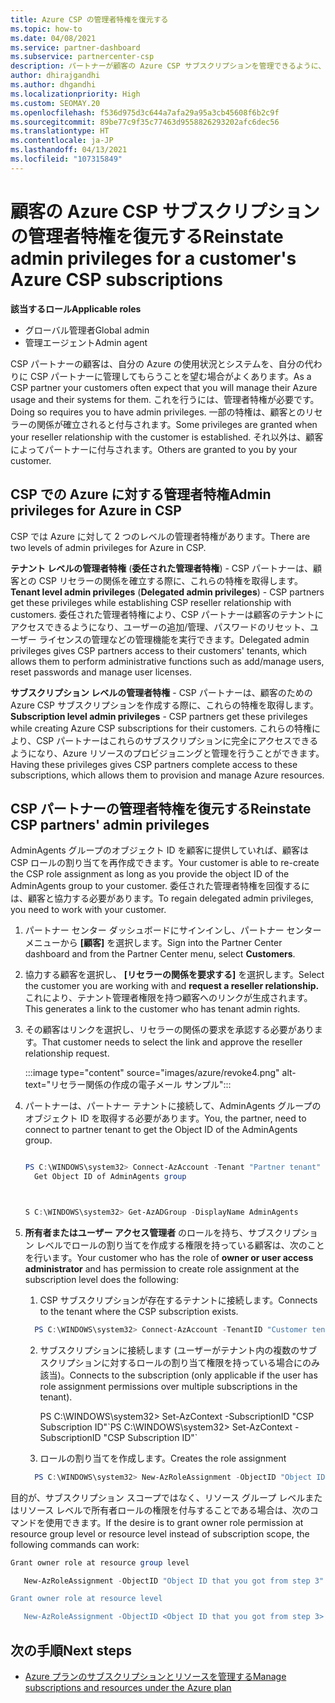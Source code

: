 ```yaml
---
title: Azure CSP の管理者特権を復元する
ms.topic: how-to
ms.date: 04/08/2021
ms.service: partner-dashboard
ms.subservice: partnercenter-csp
description: パートナーが顧客の Azure CSP サブスクリプションを管理できるように、顧客がパートナーの管理者特権を復元する方法について説明します。
author: dhirajgandhi
ms.author: dhgandhi
ms.localizationpriority: High
ms.custom: SEOMAY.20
ms.openlocfilehash: f536d975d3c644a7afa29a95a3cb45608f6b2c9f
ms.sourcegitcommit: 89be77c9f35c77463d9558826293202afc6dec56
ms.translationtype: HT
ms.contentlocale: ja-JP
ms.lasthandoff: 04/13/2021
ms.locfileid: "107315849"
---
```

# <a name="reinstate-admin-privileges-for-a-customers-azure-csp-subscriptions"></a><span data-ttu-id="c2d41-103">顧客の Azure CSP サブスクリプションの管理者特権を復元する</span><span class="sxs-lookup"><span data-stu-id="c2d41-103">Reinstate admin privileges for a customer's Azure CSP subscriptions</span></span>  

<span data-ttu-id="c2d41-104">**該当するロール**</span><span class="sxs-lookup"><span data-stu-id="c2d41-104">**Applicable roles**</span></span>

- <span data-ttu-id="c2d41-105">グローバル管理者</span><span class="sxs-lookup"><span data-stu-id="c2d41-105">Global admin</span></span>
- <span data-ttu-id="c2d41-106">管理エージェント</span><span class="sxs-lookup"><span data-stu-id="c2d41-106">Admin agent</span></span>

<span data-ttu-id="c2d41-107">CSP パートナーの顧客は、自分の Azure の使用状況とシステムを、自分の代わりに CSP パートナーに管理してもらうことを望む場合がよくあります。</span><span class="sxs-lookup"><span data-stu-id="c2d41-107">As a CSP partner your customers often expect that you will manage their Azure usage and their systems for them.</span></span> <span data-ttu-id="c2d41-108">これを行うには、管理者特権が必要です。</span><span class="sxs-lookup"><span data-stu-id="c2d41-108">Doing so requires you to have admin privileges.</span></span> <span data-ttu-id="c2d41-109">一部の特権は、顧客とのリセラーの関係が確立されると付与されます。</span><span class="sxs-lookup"><span data-stu-id="c2d41-109">Some privileges are granted when your reseller relationship with the customer is established.</span></span> <span data-ttu-id="c2d41-110">それ以外は、顧客によってパートナーに付与されます。</span><span class="sxs-lookup"><span data-stu-id="c2d41-110">Others are granted to you by your customer.</span></span>

## <a name="admin-privileges-for-azure-in-csp"></a><span data-ttu-id="c2d41-111">CSP での Azure に対する管理者特権</span><span class="sxs-lookup"><span data-stu-id="c2d41-111">Admin privileges for Azure in CSP</span></span>

<span data-ttu-id="c2d41-112">CSP では Azure に対して 2 つのレベルの管理者特権があります。</span><span class="sxs-lookup"><span data-stu-id="c2d41-112">There are two levels of admin privileges for Azure in CSP.</span></span>

<span data-ttu-id="c2d41-113">**テナント レベルの管理者特権** (**委任された管理者特権**) - CSP パートナーは、顧客との CSP リセラーの関係を確立する際に、これらの特権を取得します。</span><span class="sxs-lookup"><span data-stu-id="c2d41-113">**Tenant level admin privileges** (**Delegated admin privileges**) -  CSP partners get these privileges while establishing CSP reseller relationship with customers.</span></span> <span data-ttu-id="c2d41-114">委任された管理者特権により、CSP パートナーは顧客のテナントにアクセスできるようになり、ユーザーの追加/管理、パスワードのリセット、ユーザー ライセンスの管理などの管理機能を実行できます。</span><span class="sxs-lookup"><span data-stu-id="c2d41-114">Delegated admin privileges gives CSP partners access to their customers' tenants, which allows them to perform administrative functions such as add/manage users, reset passwords and manage user licenses.</span></span>

<span data-ttu-id="c2d41-115">**サブスクリプション レベルの管理者特権** - CSP パートナーは、顧客のための Azure CSP サブスクリプションを作成する際に、これらの特権を取得します。</span><span class="sxs-lookup"><span data-stu-id="c2d41-115">**Subscription level admin privileges** - CSP partners get these privileges while creating Azure CSP subscriptions for their customers.</span></span> <span data-ttu-id="c2d41-116">これらの特権により、CSP パートナーはこれらのサブスクリプションに完全にアクセスできるようになり、Azure リソースのプロビジョニングと管理を行うことができます。</span><span class="sxs-lookup"><span data-stu-id="c2d41-116">Having these privileges gives CSP partners complete access to these subscriptions, which allows them to provision and manage Azure resources.</span></span>

## <a name="reinstate-csp-partners-admin-privileges"></a><span data-ttu-id="c2d41-117">CSP パートナーの管理者特権を復元する</span><span class="sxs-lookup"><span data-stu-id="c2d41-117">Reinstate CSP partners' admin privileges</span></span>

<span data-ttu-id="c2d41-118">AdminAgents グループのオブジェクト ID を顧客に提供していれば、顧客は CSP ロールの割り当てを再作成できます。</span><span class="sxs-lookup"><span data-stu-id="c2d41-118">Your customer is able to re-create the CSP role assignment as long as you provide the object ID of the AdminAgents group to your customer.</span></span> <span data-ttu-id="c2d41-119">委任された管理者特権を回復するには、顧客と協力する必要があります。</span><span class="sxs-lookup"><span data-stu-id="c2d41-119">To regain delegated admin privileges, you need to work with your customer.</span></span>

1. <span data-ttu-id="c2d41-120">パートナー センター ダッシュボードにサインインし、パートナー センター メニューから **[顧客]** を選択します。</span><span class="sxs-lookup"><span data-stu-id="c2d41-120">Sign into the Partner Center dashboard and from the Partner Center menu, select **Customers**.</span></span>

2. <span data-ttu-id="c2d41-121">協力する顧客を選択し、 **[リセラーの関係を要求する]** を選択します。</span><span class="sxs-lookup"><span data-stu-id="c2d41-121">Select the customer you are working with and **request a reseller relationship.**</span></span> <span data-ttu-id="c2d41-122">これにより、テナント管理者権限を持つ顧客へのリンクが生成されます。</span><span class="sxs-lookup"><span data-stu-id="c2d41-122">This generates a link to the customer who has tenant admin rights.</span></span>

3. <span data-ttu-id="c2d41-123">その顧客はリンクを選択し、リセラーの関係の要求を承認する必要があります。</span><span class="sxs-lookup"><span data-stu-id="c2d41-123">That customer needs to select the link and approve the reseller relationship request.</span></span>

   :::image type="content" source="images/azure/revoke4.png" alt-text="リセラー関係の作成の電子メール サンプル":::

4. <span data-ttu-id="c2d41-125">パートナーは、パートナー テナントに接続して、AdminAgents グループのオブジェクト ID を取得する必要があります。</span><span class="sxs-lookup"><span data-stu-id="c2d41-125">You, the partner, need to connect to partner tenant to get the Object ID of the AdminAgents group.</span></span>

  
    ```powershell

    PS C:\WINDOWS\system32> Connect-AzAccount -Tenant "Partner tenant"
      Get Object ID of AdminAgents group
   
    

   S C:\WINDOWS\system32> Get-AzADGroup -DisplayName AdminAgents
    ```


5. <span data-ttu-id="c2d41-126">**所有者またはユーザー アクセス管理者** のロールを持ち、サブスクリプション レベルでロールの割り当てを作成する権限を持っている顧客は、次のことを行います。</span><span class="sxs-lookup"><span data-stu-id="c2d41-126">Your customer who has the role of **owner or user access administrator** and has permission to create role assignment at the subscription level does the following:</span></span>


    1. <span data-ttu-id="c2d41-127">CSP サブスクリプションが存在するテナントに接続します。</span><span class="sxs-lookup"><span data-stu-id="c2d41-127">Connects to the tenant where the CSP subscription exists.</span></span>
      ```powershell
        PS C:\WINDOWS\system32> Connect-AzAccount -TenantID "Customer tenant"
      ```

    2. <span data-ttu-id="c2d41-128">サブスクリプションに接続します (ユーザーがテナント内の複数のサブスクリプションに対するロールの割り当て権限を持っている場合にのみ該当)。</span><span class="sxs-lookup"><span data-stu-id="c2d41-128">Connects to the subscription (only applicable if the user has role assignment permissions over multiple subscriptions in the tenant).</span></span>
   
         <span data-ttu-id="c2d41-129">PS C:\WINDOWS\system32> Set-AzContext -SubscriptionID "CSP Subscription ID"\`</span><span class="sxs-lookup"><span data-stu-id="c2d41-129">PS C:\WINDOWS\system32> Set-AzContext -SubscriptionID "CSP Subscription ID"\`</span></span>


    3. <span data-ttu-id="c2d41-130">ロールの割り当てを作成します。</span><span class="sxs-lookup"><span data-stu-id="c2d41-130">Creates the role assignment</span></span>
    
    ```powershell
      PS C:\WINDOWS\system32> New-AzRoleAssignment -ObjectID "Object ID of the Admin Agents group- needs to be provided by partner" -RoleDefinitionName "Owner" -Scope "/subscriptions/CSP subscription ID"
    ```


<span data-ttu-id="c2d41-131">目的が、サブスクリプション スコープではなく、リソース グループ レベルまたはリソース レベルで所有者ロールの権限を付与することである場合は、次のコマンドを使用できます。</span><span class="sxs-lookup"><span data-stu-id="c2d41-131">If the desire is to grant owner role permission at resource group level or resource level instead of subscription scope, the following commands can work:</span></span>


```powershell
Grant owner role at resource group level

   New-AzRoleAssignment -ObjectID "Object ID that you got from step 3" -RoleDefinitionName Owner -Scope "/subscriptions/"SubscriptionID of CSP subscription"/resourceGroups/"Resource group name"

Grant owner role at resource level

   New-AzRoleAssignment -ObjectID <Object ID that you got from step 3> -RoleDefinitionName Owner -Scope "Resource URI"
```


## <a name="next-steps"></a><span data-ttu-id="c2d41-132">次の手順</span><span class="sxs-lookup"><span data-stu-id="c2d41-132">Next steps</span></span>

- [<span data-ttu-id="c2d41-133">Azure プランのサブスクリプションとリソースを管理する</span><span class="sxs-lookup"><span data-stu-id="c2d41-133">Manage subscriptions and resources under the Azure plan</span></span>](azure-plan-manage.md)
